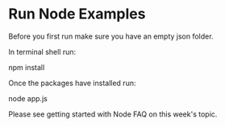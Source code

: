 # Run Node Examples
 
 Before you first run make sure you  have an empty json folder.
 
 In terminal shell run: 
 
 npm install
 
 
 Once the packages have installed run:
 
 node app.js
 
 
 Please see getting started with Node FAQ on this week's topic.


